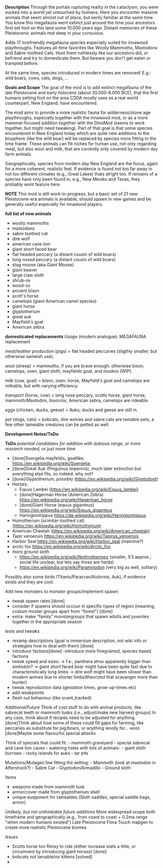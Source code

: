**Description**
Through the portals rupturing reality in the cataclysm, you were sucked into a world yet untouched by humans. Here you encounter massive animals that seem almost out of place, but eerily familiar at the same time. You know this megafauna went extinct just around the time your ancestors first set foot on this land some 10.000 years ago. Distant memories of these Pleistocenic animals rest deep in your conscious. 

Adds 17 lorefriendly megafauna species especially suited for innawood playthroughs. Features all-time favorites like Woolly Mammoths, Mastodons and Sabre-toothed Cats. Hunt them ruthlessly like our ancestors did, or befriend and try to domesticate them. But beware you don't get eaten or trampled before.

At the same time, species introduced in modern times are removed! E.g.: wild boars, cows, cats, dogs, ... 


**Goals and Scope**
The goal of the mod is to add extinct megafauna of the late Pleistocene and early holocene (about 30.000-8.000 BCE), that the first humans setting foot on the area CDDA mostly uses as a real world counterpart, New England, have encountered.

The mod aims to provide a more realistic fauna for wilderness/stone age playthroughs, especially together with the innawood mod, or as a more mammal-focused addition together with the DinoMod (seems to work together, but might need tweaking). Part of that goal is that some species encountered in New England today which are quite new additions to the biosphere (like the wild boar) will be replaced by species more fitting to the time frame. These animals can fill niches for human use, not only regarding meat, but also wool and milk, that are currently only covered by modern day farm animals.

Geographically, species from modern day New England are the focus, again for a more coherent, realistic feel. If evidence is found not too far away in not too different climates (e.g., Great Lakes) thats alright too. If remains of a species have only been found in, e.g., New Mexiko and Texas, they probably wont feature here.

**NOTE**
This mod is still work-in-progress, but a basic set of 21 new Pleistocene-era animals is available, should spawn in new games and be generally useful especially for innawood players.

**full list of new animals**
- woolly mammoths
- mastodons
- sabre toothed cat
- dire wolf
- american cave lion
- giant short faced bear
- flat headed peccary (a distant cousin of wild boars)
- long nosed peccary (a distant cousin of wild boars)
- stag moose (aka Giant Moose)
- giant beaver
- large claw sloth
- shrub-ox
- wood-ox
- ancient bison 
- scott's horse
- camelops (giant American camel species)
- giant horse
- glyptotherium
- great auk
- Mayfield's goat
- American zebra

**domesticated replacements**
*Usage* (modern analogue): MEGAFAUNA replacement

*meat/leather production* (pigs) = flat headed peccaries (sligthly smaller, but otherwise sameish use).

*wool* (sheep) = mammoths, if you are brave enough. otherwise bison, camelops, oxen, giant sloth, mayfields goat, and muskox [WIP].

*milk* (cow, goat) = bison, oxen, horse, Mayfield's goat and camelops are milkable, but with varying efficiency.

*transport* (horse, cow) = long nose peccary, scotts horse, giant horse, mammoth/Mastodon, bison/ox, American zebra, camelops are rideable.

*eggs* (chicken, ducks, geese) = Auks; ducks and geese are still in.

*pet* (dogs, cats) = bobcats, dire wolves and sabre cats are tamable pets, a few other tameable creatures can be petted as well.


**Development Notes/ToDo**

**ToDo**
*potential candidates for addition with dubious range, or more research needed, or just more time*
- [done]Soergelia mayfeldis, goatlike; https://en.wikipedia.org/wiki/Soergelia;
- [done]Great Auk (Pinguinus impennis), much later extinction but everything else fits, so indeed: why not?
- [done]Glyptotherium, possibly (https://en.wikipedia.org/wiki/Glyptodont)
- Horses:
    - Equus Lambei (https://en.wikipedia.org/wiki/Equus_lambei)
    - [done]Hagerman Horse (American Zebra) https://en.wikipedia.org/wiki/Hagerman_horse 
    - [done]Giant Horse (equus giganteus) https://en.wikipedia.org/wiki/Equus_giganteus 
    - Haringtonhippus https://de.wikipedia.org/wiki/Haringtonhippus 
- Homotherium (scimitar-toothed cat) (https://en.wikipedia.org/wiki/Homotherium)
- American Cheetah (https://en.wikipedia.org/wiki/American_cheetah)
- Tapir veroensis https://en.wikipedia.org/wiki/Tapirus_veroensis 
- Harbor Seal https://en.wikipedia.org/wiki/Harbor_seal (mainline?)
- arctic fox https://en.wikipedia.org/wiki/Arctic_fox 
- more ground sloth
    - https://en.wikipedia.org/wiki/Nothrotheriops (smaller, 1/3 approx.; social life unclear, but lets say these are herds)
    - https://en.wikipedia.org/wiki/Paramylodon (very big as well, solitary)


Possibly also some birds (Titanis/Paracrax/Aiolornis, Auk), if evidence exists and they are cool.

Add new monsters to monster groups/implement spawn:
- tweak spawn rates [done]
- consider if spawns should occour in specific types of region (meaning, costum moster groups apart from "forest") [done]
- extra: make "family" monstergroups that spawn adults and juveniles together in the appropriate season


*tests and tweaks*
- revamp descriptions (goal is immersive description, not wiki info or strategies how to deal with them) [done]
- introduce factions[done]
    -introduce more finegrained, species based factions
- tweak speed and sizes: 
    -> f.e., panthera atrox apparently bigger than smilodon?
    -> giant short faced bear might have been quite fast due to characteristically long limbs
    -> dire wolf might have been slower than modern wolves due to shorter limbs(theorized that scavanger more than hunter)
- tweak reproduction data (gestation times, grow-up-times etc)
- add weakpoints
- flesh out behaviour (like scent_tracked)

*Additional/Future*
Think of cool stuff to do with animal products, like sabrecat teeth or mammoth tusks (i.e., adjust/make new harvest groups)
In any case, think about if recipes need to be adjusted for anything.
[done]Think about how some of these could fill gaps for farming, like peccaries as substitute for pig/boars, or anything woolly for... wool.
[done]Maybe some flavourful special attacks

Think of specials that could fit:
    - mammoth graveyard
    - special sabrecat and cave lion caves
    - watering holes with lots of animals-
    - giant sloth burrows
    - rocky islands for auks
    - tar pits

Mutations/Mutagen line fitting the setting:
    - Mammoth (look at mastodon in Aftershock?)
    - Sabre Cat
    - Glyptodon/Armadillo
    - Ground sloth

*Items*
- weapons made from mammoth tusk
- armor/cover made from glyptotherium shell
- unique euqipment for tameables (Sloth saddles, special saddle bags, armor)


*Unlikely, but not unthinkable future additions*
More widespread scope both timeframe and geographically (e.g., from coast to coast + 0.2ma range "when modern humans existed")
Late Pleistocene Flora
Touch mapgen to create more realistic Pleistocene biomes

*Issues*
- Scotts horse too flimsy to ride (either increase stats a little, or circumvent by introducing giant horses) [done]
- bobcats not tamable/no kittens [solved]
- 